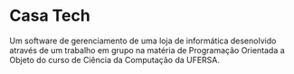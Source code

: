 # Casa Tech
Um software de gerenciamento de uma loja de informática desenolvido através de um trabalho em grupo na matéria de Programação Orientada a Objeto do curso de Ciência da Computação da UFERSA.

